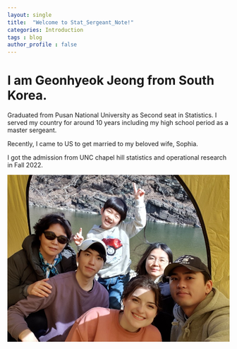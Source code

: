 ```yaml
---
layout: single
title:  "Welcome to Stat_Sergeant_Note!"
categories: Introduction
tags : blog 
author_profile : false
---
```


# I am Geonhyeok Jeong from South Korea.

Graduated from Pusan National University as Second seat in Statistics. I served my country for around 10 years including my high school period as a master sergeant.

Recently, I came to US to get married to my beloved wife, Sophia. 

I got the admission from UNC chapel hill statistics and operational research in Fall 2022.



![family](../images/2022-03-30-first/family.jpg)
